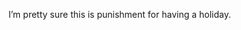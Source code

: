 <!--
id: 204509593
link: http://kevinisom.info/post/204509593/im-pretty-sure-this-is-punishment-for-having-a
slug: im-pretty-sure-this-is-punishment-for-having-a
date: Mon Oct 05 2009 10:50:37 GMT+1300 (NZDT)
raw: {"blog_name":"kevinisom","id":204509593,"post_url":"http://kevinisom.info/post/204509593/im-pretty-sure-this-is-punishment-for-having-a","slug":"im-pretty-sure-this-is-punishment-for-having-a","type":"text","date":"2009-10-04 21:50:37 GMT","timestamp":1254693037,"state":"published","format":"html","reblog_key":"cBrhTodQ","tags":[],"short_url":"http://tmblr.co/Zw68YyCC96P","highlighted":[],"feed_item":"http://twitter.com/kev_nz/statuses/4611558217","from_feed_id":"650289","note_count":0,"title":null,"body":"<p>I&#8217;m pretty sure this is punishment for having a holiday.</p>"}
publish: 2009-10-05
tags: 
title: null
-->


I’m pretty sure this is punishment for having a holiday.


